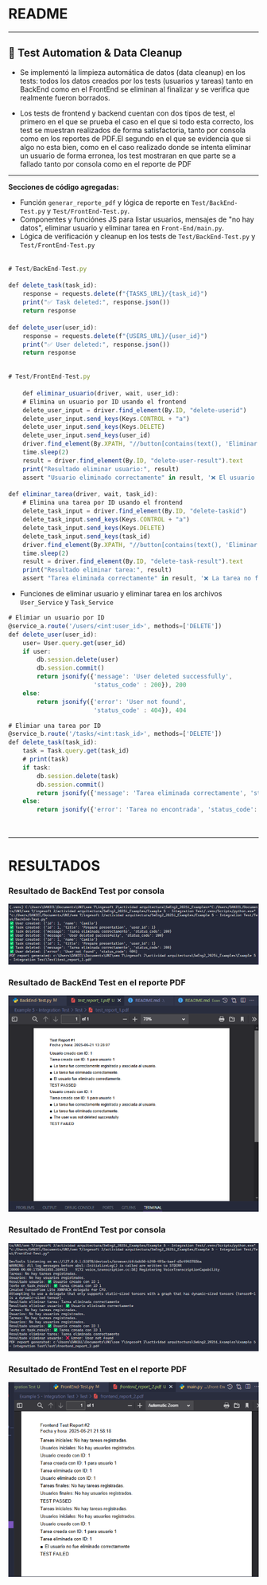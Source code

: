# README

---

## 📝 Test Automation & Data Cleanup

- Se implementó la limpieza automática de datos (data cleanup) en los tests: todos los datos creados por los tests (usuarios y tareas) tanto en BackEnd como en el FrontEnd se eliminan al finalizar y se verifica que realmente fueron borrados.

- Los tests de frontend y backend cuentan con dos tipos de test, el primero en el que se prueba el caso en el que si todo esta correcto, los test se muestran realizados de forma satisfactoria, tanto por consola como en los reportes de PDF.El segundo en el que se evidencia que si algo no esta bien, como en el caso realizado donde se intenta eliminar un usuario de forma erronea, los test mostraran en que parte se a fallado tanto por consola como en el reporte de PDF

---

**Secciones de código agregadas:**

- Función `generar_reporte_pdf` y lógica de reporte en `Test/BackEnd-Test.py` y `Test/FrontEnd-Test.py`.
- Componentes y funciónes JS para listar usuarios, mensajes de "no hay datos", eliminar usuario y eliminar tarea en `Front-End/main.py`.
- Lógica de verificación y cleanup en los tests de `Test/BackEnd-Test.py` y `Test/FrontEnd-Test.py`


```js

# Test/BackEnd-Test.py

def delete_task(task_id):
    response = requests.delete(f"{TASKS_URL}/{task_id}")
    print("✅ Task deleted:", response.json())
    return response

def delete_user(user_id):
    response = requests.delete(f"{USERS_URL}/{user_id}")
    print("✅ User deleted:", response.json())
    return response
```

```js

# Test/FrontEnd-Test.py

    def eliminar_usuario(driver, wait, user_id):
    # Elimina un usuario por ID usando el frontend
    delete_user_input = driver.find_element(By.ID, "delete-userid")
    delete_user_input.send_keys(Keys.CONTROL + "a")
    delete_user_input.send_keys(Keys.DELETE)
    delete_user_input.send_keys(user_id)
    driver.find_element(By.XPATH, "//button[contains(text(), 'Eliminar Usuario')]").click()
    time.sleep(2)
    result = driver.find_element(By.ID, "delete-user-result").text
    print("Resultado eliminar usuario:", result)
    assert "Usuario eliminado correctamente" in result, '❌ El usuario no fue eliminado correctamente'

def eliminar_tarea(driver, wait, task_id):
    # Elimina una tarea por ID usando el frontend
    delete_task_input = driver.find_element(By.ID, "delete-taskid")
    delete_task_input.send_keys(Keys.CONTROL + "a")
    delete_task_input.send_keys(Keys.DELETE)
    delete_task_input.send_keys(task_id)
    driver.find_element(By.XPATH, "//button[contains(text(), 'Eliminar Tarea')]").click()
    time.sleep(2)
    result = driver.find_element(By.ID, "delete-task-result").text
    print("Resultado eliminar tarea:", result)
    assert "Tarea eliminada correctamente" in result, '❌ La tarea no fue eliminada correctamente'
```

- Funciones de eliminar usuario y eliminar tarea en los archivos `User_Service` y `Task_Service`

```js
# Elimiar un usuario por ID
@service_a.route('/users/<int:user_id>', methods=['DELETE'])
def delete_user(user_id):
    user= User.query.get(user_id)
    if user:
        db.session.delete(user)
        db.session.commit()
        return jsonify({'message': 'User deleted successfully',
                        'status_code' : 200}), 200
    else:
        return jsonify({'error': 'User not found',
                        'status_code' : 404}), 404

```

```js
# Elimiar una tarea por ID
@service_b.route('/tasks/<int:task_id>', methods=['DELETE'])
def delete_task(task_id):
    task = Task.query.get(task_id)
    # print(task)
    if task:
        db.session.delete(task)
        db.session.commit()
        return jsonify({'message': 'Tarea eliminada correctamente', 'status_code': 200}), 200
    else:
        return jsonify({'error': 'Tarea no encontrada', 'status_code': 404}), 404
    
  
```
---

# RESULTADOS

###  Resultado de BackEnd Test por consola
![Test Exitoso](results/BackEnd-Console-Result.png)


### Resultado de BackEnd Test en el reporte PDF
![Test Exitoso](results/BackEnd-PDF-Result.png)


###  Resultado de FrontEnd Test por consola
![Test Exitoso](results/FrontEnd-Console-Result.png)


### Resultado de FrontEnd Test en el reporte PDF
![Test Exitoso](results/FrontEnd-PDF-Result.png)



